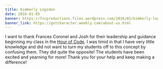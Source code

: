 ```yaml
---
title: Kimberly Logsdon
date: 2016-01-05
banner: https://fvcproductions.files.wordpress.com/2016/01/kimberly-logsdon.png?h=200
banner_link: https://gotcharacter.weebly.com/about-us.html
---
```


I want to thank Frances Coronel and Josh for their leadership and guidance beginning my class in the [Hour of Code](https://hourofcode.com/us). I was timid in that I have very little knowledge and did not want to turn my students off to this concept by confusing them. They did quite the opposite! The students have been excited and yearning for more! Thank you for your help and keep making a difference!
